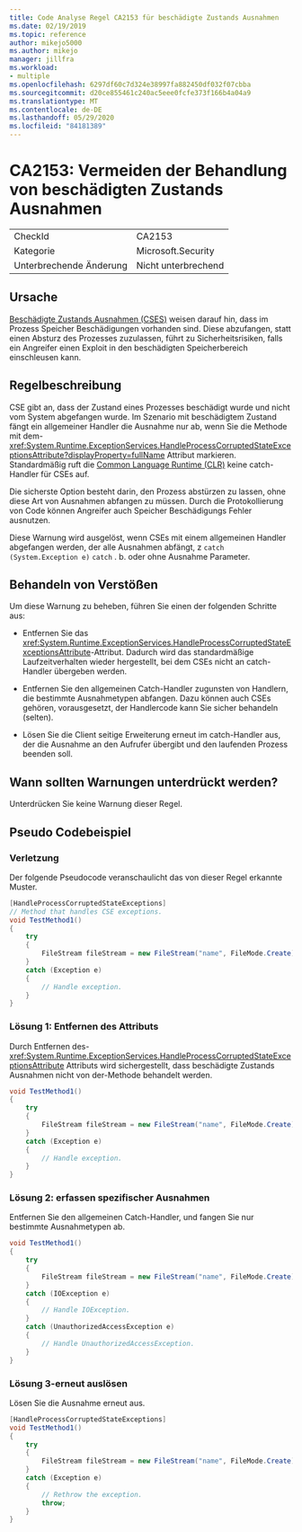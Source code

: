 ```yaml
---
title: Code Analyse Regel CA2153 für beschädigte Zustands Ausnahmen
ms.date: 02/19/2019
ms.topic: reference
author: mikejo5000
ms.author: mikejo
manager: jillfra
ms.workload:
- multiple
ms.openlocfilehash: 6297df60c7d324e38997fa882450df032f07cbba
ms.sourcegitcommit: d20ce855461c240ac5eee0fcfe373f166b4a04a9
ms.translationtype: MT
ms.contentlocale: de-DE
ms.lasthandoff: 05/29/2020
ms.locfileid: "84181389"
---
```

# <a name="ca2153-avoid-handling-corrupted-state-exceptions"></a>CA2153: Vermeiden der Behandlung von beschädigten Zustands Ausnahmen

|||
|-|-|
|CheckId|CA2153|
|Kategorie|Microsoft.Security|
|Unterbrechende Änderung|Nicht unterbrechend|

## <a name="cause"></a>Ursache

[Beschädigte Zustands Ausnahmen (CSES)](https://msdn.microsoft.com/magazine/dd419661.aspx) weisen darauf hin, dass im Prozess Speicher Beschädigungen vorhanden sind. Diese abzufangen, statt einen Absturz des Prozesses zuzulassen, führt zu Sicherheitsrisiken, falls ein Angreifer einen Exploit in den beschädigten Speicherbereich einschleusen kann.

## <a name="rule-description"></a>Regelbeschreibung

CSE gibt an, dass der Zustand eines Prozesses beschädigt wurde und nicht vom System abgefangen wurde. Im Szenario mit beschädigtem Zustand fängt ein allgemeiner Handler die Ausnahme nur ab, wenn Sie die Methode mit dem- <xref:System.Runtime.ExceptionServices.HandleProcessCorruptedStateExceptionsAttribute?displayProperty=fullName> Attribut markieren. Standardmäßig ruft die [Common Language Runtime (CLR)](/dotnet/standard/clr) keine catch-Handler für CSEs auf.

Die sicherste Option besteht darin, den Prozess abstürzen zu lassen, ohne diese Art von Ausnahmen abfangen zu müssen. Durch die Protokollierung von Code können Angreifer auch Speicher Beschädigungs Fehler ausnutzen.

Diese Warnung wird ausgelöst, wenn CSEs mit einem allgemeinen Handler abgefangen werden, der alle Ausnahmen abfängt, z `catch (System.Exception e)` `catch` . b. oder ohne Ausnahme Parameter.

## <a name="how-to-fix-violations"></a>Behandeln von Verstößen

Um diese Warnung zu beheben, führen Sie einen der folgenden Schritte aus:

- Entfernen Sie das <xref:System.Runtime.ExceptionServices.HandleProcessCorruptedStateExceptionsAttribute>-Attribut. Dadurch wird das standardmäßige Laufzeitverhalten wieder hergestellt, bei dem CSEs nicht an catch-Handler übergeben werden.

- Entfernen Sie den allgemeinen Catch-Handler zugunsten von Handlern, die bestimmte Ausnahmetypen abfangen. Dazu können auch CSEs gehören, vorausgesetzt, der Handlercode kann Sie sicher behandeln (selten).

- Lösen Sie die Client seitige Erweiterung erneut im catch-Handler aus, der die Ausnahme an den Aufrufer übergibt und den laufenden Prozess beenden soll.

## <a name="when-to-suppress-warnings"></a>Wann sollten Warnungen unterdrückt werden?

Unterdrücken Sie keine Warnung dieser Regel.

## <a name="pseudo-code-example"></a>Pseudo Codebeispiel

### <a name="violation"></a>Verletzung

Der folgende Pseudocode veranschaulicht das von dieser Regel erkannte Muster.

```csharp
[HandleProcessCorruptedStateExceptions]
// Method that handles CSE exceptions.
void TestMethod1()
{
    try
    {
        FileStream fileStream = new FileStream("name", FileMode.Create);
    }
    catch (Exception e)
    {
        // Handle exception.
    }
}
```

### <a name="solution-1---remove-the-attribute"></a>Lösung 1: Entfernen des Attributs

Durch Entfernen des- <xref:System.Runtime.ExceptionServices.HandleProcessCorruptedStateExceptionsAttribute> Attributs wird sichergestellt, dass beschädigte Zustands Ausnahmen nicht von der-Methode behandelt werden.

```csharp
void TestMethod1()
{
    try
    {
        FileStream fileStream = new FileStream("name", FileMode.Create);
    }
    catch (Exception e)
    {
        // Handle exception.
    }
}
```

### <a name="solution-2---catch-specific-exceptions"></a>Lösung 2: erfassen spezifischer Ausnahmen

Entfernen Sie den allgemeinen Catch-Handler, und fangen Sie nur bestimmte Ausnahmetypen ab.

```csharp
void TestMethod1()
{
    try
    {
        FileStream fileStream = new FileStream("name", FileMode.Create);
    }
    catch (IOException e)
    {
        // Handle IOException.
    }
    catch (UnauthorizedAccessException e)
    {
        // Handle UnauthorizedAccessException.
    }
}
```

### <a name="solution-3---rethrow"></a>Lösung 3-erneut auslösen

Lösen Sie die Ausnahme erneut aus.

```csharp
[HandleProcessCorruptedStateExceptions]
void TestMethod1()
{
    try
    {
        FileStream fileStream = new FileStream("name", FileMode.Create);
    }
    catch (Exception e)
    {
        // Rethrow the exception.
        throw;
    }
}
```
